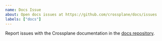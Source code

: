 ```yaml
---
name: Docs Issue
about: Open docs issues at https://github.com/crossplane/docs/issues
labels: ["docs"]
---
```


Report issues with the Crossplane documentation in the [docs repository](https://github.com/crossplane/docs/issues). 